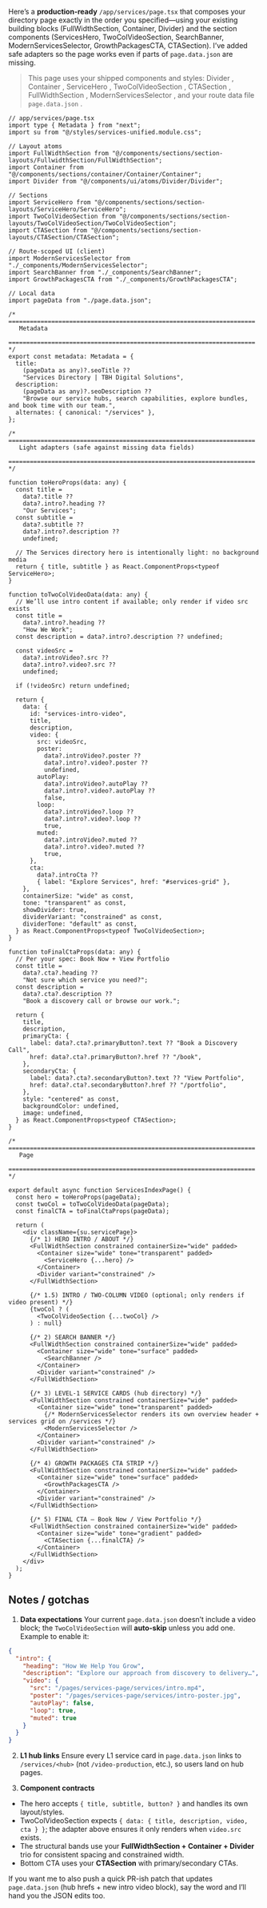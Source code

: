 Here’s a **production-ready** `/app/services/page.tsx` that composes your directory page exactly in the order you specified—using your existing building blocks (FullWidthSection, Container, Divider) and the section components (ServicesHero, TwoColVideoSection, SearchBanner, ModernServicesSelector, GrowthPackagesCTA, CTASection). I’ve added safe adapters so the page works even if parts of `page.data.json` are missing.

> This page uses your shipped components and styles: Divider , Container , ServiceHero , TwoColVideoSection , CTASection , FullWidthSection , ModernServicesSelector , and your route data file `page.data.json` .

```tsx
// app/services/page.tsx
import type { Metadata } from "next";
import su from "@/styles/services-unified.module.css";

// Layout atoms
import FullWidthSection from "@/components/sections/section-layouts/FullwidthSection/FullWidthSection";
import Container from "@/components/sections/container/Container/Container";
import Divider from "@/components/ui/atoms/Divider/Divider";

// Sections
import ServiceHero from "@/components/sections/section-layouts/ServiceHero/ServiceHero";
import TwoColVideoSection from "@/components/sections/section-layouts/TwoColVideoSection/TwoColVideoSection";
import CTASection from "@/components/sections/section-layouts/CTASection/CTASection";

// Route-scoped UI (client)
import ModernServicesSelector from "./_components/ModernServicesSelector";
import SearchBanner from "./_components/SearchBanner";
import GrowthPackagesCTA from "./_components/GrowthPackagesCTA";

// Local data
import pageData from "./page.data.json";

/* =====================================================================
   Metadata
   ===================================================================== */
export const metadata: Metadata = {
  title:
    (pageData as any)?.seoTitle ??
    "Services Directory | TBH Digital Solutions",
  description:
    (pageData as any)?.seoDescription ??
    "Browse our service hubs, search capabilities, explore bundles, and book time with our team.",
  alternates: { canonical: "/services" },
};

/* =====================================================================
   Light adapters (safe against missing data fields)
   ===================================================================== */

function toHeroProps(data: any) {
  const title =
    data?.title ??
    data?.intro?.heading ??
    "Our Services";
  const subtitle =
    data?.subtitle ??
    data?.intro?.description ??
    undefined;

  // The Services directory hero is intentionally light: no background media
  return { title, subtitle } as React.ComponentProps<typeof ServiceHero>;
}

function toTwoColVideoData(data: any) {
  // We’ll use intro content if available; only render if video src exists
  const title =
    data?.intro?.heading ??
    "How We Work";
  const description = data?.intro?.description ?? undefined;

  const videoSrc =
    data?.introVideo?.src ??
    data?.intro?.video?.src ??
    undefined;

  if (!videoSrc) return undefined;

  return {
    data: {
      id: "services-intro-video",
      title,
      description,
      video: {
        src: videoSrc,
        poster:
          data?.introVideo?.poster ??
          data?.intro?.video?.poster ??
          undefined,
        autoPlay:
          data?.introVideo?.autoPlay ??
          data?.intro?.video?.autoPlay ??
          false,
        loop:
          data?.introVideo?.loop ??
          data?.intro?.video?.loop ??
          true,
        muted:
          data?.introVideo?.muted ??
          data?.intro?.video?.muted ??
          true,
      },
      cta:
        data?.introCta ??
        { label: "Explore Services", href: "#services-grid" },
    },
    containerSize: "wide" as const,
    tone: "transparent" as const,
    showDivider: true,
    dividerVariant: "constrained" as const,
    dividerTone: "default" as const,
  } as React.ComponentProps<typeof TwoColVideoSection>;
}

function toFinalCtaProps(data: any) {
  // Per your spec: Book Now + View Portfolio
  const title =
    data?.cta?.heading ??
    "Not sure which service you need?";
  const description =
    data?.cta?.description ??
    "Book a discovery call or browse our work.";

  return {
    title,
    description,
    primaryCta: {
      label: data?.cta?.primaryButton?.text ?? "Book a Discovery Call",
      href: data?.cta?.primaryButton?.href ?? "/book",
    },
    secondaryCta: {
      label: data?.cta?.secondaryButton?.text ?? "View Portfolio",
      href: data?.cta?.secondaryButton?.href ?? "/portfolio",
    },
    style: "centered" as const,
    backgroundColor: undefined,
    image: undefined,
  } as React.ComponentProps<typeof CTASection>;
}

/* =====================================================================
   Page
   ===================================================================== */

export default async function ServicesIndexPage() {
  const hero = toHeroProps(pageData);
  const twoCol = toTwoColVideoData(pageData);
  const finalCTA = toFinalCtaProps(pageData);

  return (
    <div className={su.servicePage}>
      {/* 1) HERO INTRO / ABOUT */}
      <FullWidthSection constrained containerSize="wide" padded>
        <Container size="wide" tone="transparent" padded>
          <ServiceHero {...hero} />
        </Container>
        <Divider variant="constrained" />
      </FullWidthSection>

      {/* 1.5) INTRO / TWO-COLUMN VIDEO (optional; only renders if video present) */}
      {twoCol ? (
        <TwoColVideoSection {...twoCol} />
      ) : null}

      {/* 2) SEARCH BANNER */}
      <FullWidthSection constrained containerSize="wide" padded>
        <Container size="wide" tone="surface" padded>
          <SearchBanner />
        </Container>
        <Divider variant="constrained" />
      </FullWidthSection>

      {/* 3) LEVEL-1 SERVICE CARDS (hub directory) */}
      <FullWidthSection constrained containerSize="wide" padded>
        <Container size="wide" tone="transparent" padded>
          {/* ModernServicesSelector renders its own overview header + services grid on /services */}
          <ModernServicesSelector />
        </Container>
        <Divider variant="constrained" />
      </FullWidthSection>

      {/* 4) GROWTH PACKAGES CTA STRIP */}
      <FullWidthSection constrained containerSize="wide" padded>
        <Container size="wide" tone="surface" padded>
          <GrowthPackagesCTA />
        </Container>
        <Divider variant="constrained" />
      </FullWidthSection>

      {/* 5) FINAL CTA — Book Now / View Portfolio */}
      <FullWidthSection constrained containerSize="wide" padded>
        <Container size="wide" tone="gradient" padded>
          <CTASection {...finalCTA} />
        </Container>
      </FullWidthSection>
    </div>
  );
}
```

## Notes / gotchas

1. **Data expectations**
   Your current `page.data.json` doesn’t include a video block; the `TwoColVideoSection` will **auto-skip** unless you add one. Example to enable it:

```json
{
  "intro": {
    "heading": "How We Help You Grow",
    "description": "Explore our approach from discovery to delivery…",
    "video": {
      "src": "/pages/services-page/services/intro.mp4",
      "poster": "/pages/services-page/services/intro-poster.jpg",
      "autoPlay": false,
      "loop": true,
      "muted": true
    }
  }
}
```

2. **L1 hub links**
   Ensure every L1 service card in `page.data.json` links to `/services/<hub>` (not `/video-production`, etc.), so users land on hub pages.&#x20;

3. **Component contracts**

* The hero accepts `{ title, subtitle, button? }` and handles its own layout/styles.&#x20;
* TwoColVideoSection expects `{ data: { title, description, video, cta } }`; the adapter above ensures it only renders when `video.src` exists.&#x20;
* The structural bands use your **FullWidthSection + Container + Divider** trio for consistent spacing and constrained width.
* Bottom CTA uses your **CTASection** with primary/secondary CTAs.&#x20;

If you want me to also push a quick PR-ish patch that updates `page.data.json` (hub hrefs + new intro video block), say the word and I’ll hand you the JSON edits too.
